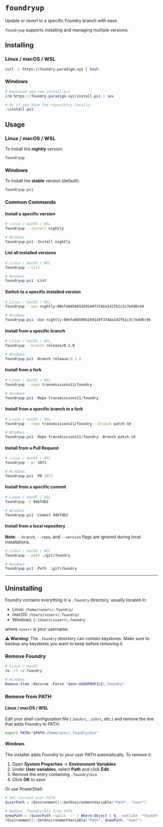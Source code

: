 # `foundryup`

Update or revert to a specific Foundry branch with ease.

`foundryup` supports installing and managing multiple versions.

## Installing

### Linux / macOS / WSL

```sh
curl -L https://foundry.paradigm.xyz | bash
```

### Windows

```powershell
# Download and run install.ps1
irm https://foundry.paradigm.xyz/install.ps1 | iex

# Or if you have the repository locally:
.\install.ps1
```

## Usage

### Linux / macOS / WSL

To install the **nightly** version:

```sh
foundryup
```

### Windows

To install the **stable** version (default):

```powershell
foundryup.ps1
```

### Common Commands

#### Install a specific version

```sh
# Linux / macOS / WSL
foundryup --install nightly
```

```powershell
# Windows
foundryup.ps1 -Install nightly
```

#### List all installed versions

```sh
# Linux / macOS / WSL
foundryup --list
```

```powershell
# Windows
foundryup.ps1 -List
```

#### Switch to a specific installed version

```sh
# Linux / macOS / WSL
foundryup --use nightly-00efa0d5965269149f374ba142fb1c3c7edd6c94
```

```powershell
# Windows
foundryup.ps1 -Use nightly-00efa0d5965269149f374ba142fb1c3c7edd6c94
```

#### Install from a specific branch

```sh
# Linux / macOS / WSL
foundryup --branch release/0.1.0
```

```powershell
# Windows
foundryup.ps1 -Branch release/0.1.0
```

#### Install from a fork

```sh
# Linux / macOS / WSL
foundryup --repo transmissions11/foundry
```

```powershell
# Windows
foundryup.ps1 -Repo transmissions11/foundry
```

#### Install from a specific branch in a fork

```sh
# Linux / macOS / WSL
foundryup --repo transmissions11/foundry --branch patch-10
```

```powershell
# Windows
foundryup.ps1 -Repo transmissions11/foundry -Branch patch-10
```

#### Install from a Pull Request

```sh
# Linux / macOS / WSL
foundryup --pr 1071
```

```powershell
# Windows
foundryup.ps1 -PR 1071
```

#### Install from a specific commit

```sh
# Linux / macOS / WSL
foundryup -C 94bfdb2
```

```powershell
# Windows
foundryup.ps1 -Commit 94bfdb2
```

#### Install from a local repository

**Note**: `--branch`, `--repo`, and `--version` flags are ignored during local installations.

```sh
# Linux / macOS / WSL
foundryup --path ./git/foundry
```

```powershell
# Windows
foundryup.ps1 -Path .\git\foundry
```

---

## Uninstalling

Foundry contains everything in a `.foundry` directory, usually located in:
- Linux: `/home/<user>/.foundry/`
- macOS: `/Users/<user>/.foundry/`
- Windows: `C:\Users\<user>\.foundry`

where `<user>` is your username.

**⚠️ Warning**: The `.foundry` directory can contain keystores. Make sure to backup any keystores you want to keep before removing it.

### Remove Foundry

```sh
# Linux / macOS
rm -rf ~/.foundry
```

```powershell
# Windows
Remove-Item -Recurse -Force "$env:USERPROFILE\.foundry"
```

### Remove from PATH

#### Linux / macOS / WSL

Edit your shell configuration file (`.bashrc`, `.zshrc`, etc.) and remove the line that adds Foundry to PATH:

```sh
export PATH="$PATH:/home/user/.foundry/bin"
```

#### Windows

The installer adds Foundry to your user PATH automatically. To remove it:

1. Open **System Properties** → **Environment Variables**
2. Under **User variables**, select **Path** and click **Edit**
3. Remove the entry containing `.foundry\bin`
4. Click **OK** to save

Or use PowerShell:

```powershell
# Get current user PATH
$userPath = [Environment]::GetEnvironmentVariable("Path", "User")

# Remove .foundry\bin from PATH
$newPath = ($userPath -split ';' | Where-Object { $_ -notlike '*foundry*' }) -join ';'
[Environment]::SetEnvironmentVariable("Path", $newPath, "User")
```
